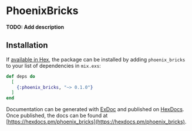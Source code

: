 # PhoenixBricks

**TODO: Add description**

## Installation

If [available in Hex](https://hex.pm/docs/publish), the package can be installed
by adding `phoenix_bricks` to your list of dependencies in `mix.exs`:

```elixir
def deps do
  [
    {:phoenix_bricks, "~> 0.1.0"}
  ]
end
```

Documentation can be generated with [ExDoc](https://github.com/elixir-lang/ex_doc)
and published on [HexDocs](https://hexdocs.pm). Once published, the docs can
be found at [https://hexdocs.pm/phoenix_bricks](https://hexdocs.pm/phoenix_bricks).

